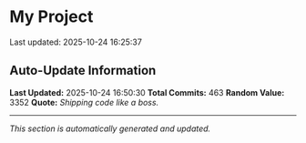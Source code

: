 # My Project


Last updated: 2025-10-24 16:25:37






















































































































































































































































































































































































































































































































































































































































































































































































































































































## Auto-Update Information

**Last Updated:** 2025-10-24 16:50:30
**Total Commits:** 463
**Random Value:** 3352
**Quote:** _Shipping code like a boss._

---
_This section is automatically generated and updated._